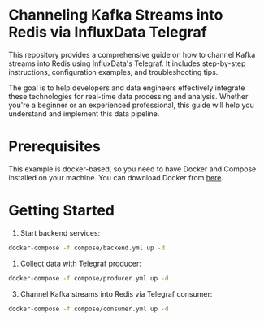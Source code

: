# Channeling Kafka Streams into Redis via InfluxData Telegraf

This repository provides a comprehensive guide on how to channel Kafka streams into Redis using InfluxData's Telegraf. It includes step-by-step instructions, configuration examples, and troubleshooting tips. 

The goal is to help developers and data engineers effectively integrate these technologies for real-time data processing and analysis. Whether you're a beginner or an experienced professional, this guide will help you understand and implement this data pipeline.

# Prerequisites

This example is docker-based, so you need to have Docker and Compose installed on your machine. You can download Docker from [here](https://www.docker.com/products/docker-desktop).

# Getting Started

1. Start backend services:

```bash
docker-compose -f compose/backend.yml up -d
```

1. Collect data with Telegraf producer:

```bash
docker-compose -f compose/producer.yml up -d
```

3. Channel Kafka streams into Redis via Telegraf consumer:

```bash
docker-compose -f compose/consumer.yml up -d
```
